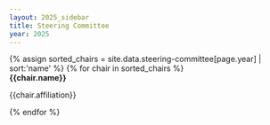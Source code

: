 ```yaml
---
layout: 2025_sidebar
title: Steering Committee
year: 2025
---
```


<div class="row">
{% assign sorted_chairs = site.data.steering-committee[page.year] | sort:'name' %}
{% for chair in  sorted_chairs %}
	<div class="col-md-5 align-self-center profile crop" >
		<b>{{chair.name}}</b>
		<p>{{chair.affiliation}}</p>
	</div>
{% endfor %}
</div>


